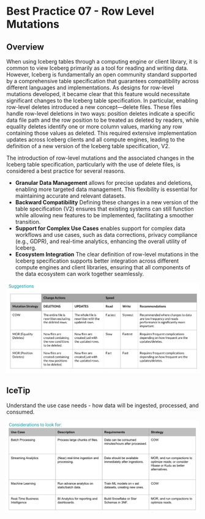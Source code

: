 # Best Practice 07 - Row Level Mutations

## Overview
When using Iceberg tables through a computing engine or client library, it is common to view Iceberg primarily as a tool for reading and writing data. However, Iceberg is fundamentally an open community standard supported by a comprehensive table specification that guarantees compatibility across different languages and implementations. As designs for row-level mutations developed, it became clear that this feature would necessitate significant changes to the Iceberg table specification. In particular, enabling row-level deletes introduced a new concept—delete files. These files handle row-level deletions in two ways: position deletes indicate a specific data file path and the row position to be treated as deleted by readers, while equality deletes identify one or more column values, marking any row containing those values as deleted. This required extensive implementation updates across Iceberg clients and all compute engines, leading to the definition of a new version of the Iceberg table specification, V2.

The introduction of row-level mutations and the associated changes in the Iceberg table specification, particularly with the use of delete files, is considered a best practice for several reasons.

- **Granular Data Management** allows for precise updates and deletions, enabling more targeted data management. This flexibility is essential for maintaining accurate and relevant datasets.
- **Backward Compatibility** Defining these changes in a new version of the table specification (V2) ensures that existing systems can still function while allowing new features to be implemented, facilitating a smoother transition.
- **Support for Complex Use Cases** enables support for complex data workflows and use cases, such as data corrections, privacy compliance (e.g., GDPR), and real-time analytics, enhancing the overall utility of Iceberg.
- **Ecosystem Integration** The clear definition of row-level mutations in the Iceberg specification supports better integration across different compute engines and client libraries, ensuring that all components of the data ecosystem can work together seamlessly.

![best_practice_7a.jpg](../../images/best_practice_7a.jpg)

## IceTip

Understand the use case needs - how data will be ingested, processed, and consumed.

![best_practice_7b.jpg](../../images/best_practice_7b.jpg)
